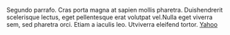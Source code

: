 Segundo parrafo.  Cras porta magna at sapien mollis pharetra.  Duishendrerit scelerisque lectus, eget pellentesque erat volutpat vel.Nulla eget viverra sem, sed pharetra orci.  Etiam a iaculis leo.  Utviverra eleifend tortor.
[Yahoo](www.yahoo.es)
